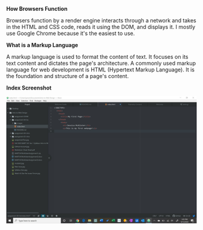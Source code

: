 **How Browsers Function**

Browsers function by a render engine interacts through a network and takes in the HTML and CSS code, reads it using the DOM, and displays it. I mostly use Google Chrome because it's the easiest to use.

**What is a Markup Language**

A markup language is used to format the content of text. It focuses on its text content and dictates the page's architecture. A commonly used markup language for web development is HTML (Hypertext Markup Language). It is the foundation and structure of a page's content.

**Index Screenshot**

![](./images/first-webpage.jpg)
